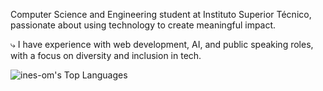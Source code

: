 Computer Science and Engineering student at Instituto Superior Técnico, passionate about using technology to create meaningful impact. 

⤷ I have experience with web development, AI, and public speaking roles, with a focus on diversity and inclusion in tech.


![ines-om's Top Languages](https://github-readme-stats.vercel.app/api/top-langs/?username=ines-om&theme=gotham&show_icons=true&hide_border=true&layout=compact)

